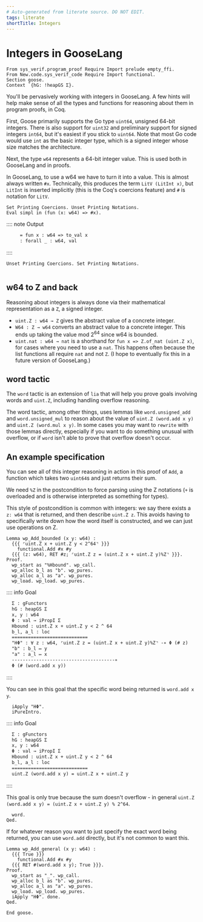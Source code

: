 ```yaml
---
# Auto-generated from literate source. DO NOT EDIT.
tags: literate
shortTitle: Integers
---
```


# Integers in GooseLang

```coq
From sys_verif.program_proof Require Import prelude empty_ffi.
From New.code.sys_verif_code Require Import functional.
Section goose.
Context `{hG: !heapGS Σ}.

```

You'll be pervasively working with integers in GooseLang. A few hints will help make sense of all the types and functions for reasoning about them in program proofs, in Coq.

First, Goose primarily supports the Go type `uint64`, unsigned 64-bit integers. There is also support for `uint32` and preliminary support for signed integers `int64`, but it's easiest if you stick to `uint64`. Note that most Go code would use `int` as the basic integer type, which is a signed integer whose size matches the architecture.

Next, the type `w64` represents a 64-bit integer value. This is used both in GooseLang and in proofs.

In GooseLang, to use a w64 we have to turn it into a value. This is almost always written `#x`. Technically, this produces the term `LitV (LitInt x)`, but `LitInt` is inserted implicitly (this is the Coq's coercions feature) and `#` is notation for `LitV`.

```coq
Set Printing Coercions. Unset Printing Notations.
Eval simpl in (fun (x: w64) => #x).
```

:::: note Output

```txt title="coq output"
     = fun x : w64 => to_val x
     : forall _ : w64, val
```

::::

```coq
Unset Printing Coercions. Set Printing Notations.


```

## w64 to Z and back

Reasoning about integers is always done via their mathematical representation as a `Z`, a signed integer.

- `uint.Z : w64 → Z` gives the abstract value of a concrete integer.
- `W64 : Z → w64` converts an abstract value to a concrete integer. This ends up taking the value mod $2^{64}$ since w64 is bounded.
- `uint.nat : w64 → nat` is a shorthand for `fun x => Z.of_nat (uint.Z x)`, for cases where you need to use a `nat`. This happens often because the list functions all require `nat` and not `Z`. (I hope to eventually fix this in a future version of GooseLang.)

## word tactic

The `word` tactic is an extension of `lia` that will help you prove goals involving words and `uint.Z`, including handling overflow reasoning.

The word tactic, among other things, uses lemmas like `word.unsigned_add` and `word.unsigned_mul` to reason about the value of `uint.Z (word.add x y)` and `uint.Z (word.mul x y)`. In some cases you may want to `rewrite` with those lemmas directly, especially if you want to do something unusual with overflow, or if `word` isn't able to prove that overflow doesn't occur.

## An example specification

You can see all of this integer reasoning in action in this proof of `Add`, a function which takes two `uint64`s and just returns their sum.

We need `%Z` in the postcondition to force parsing using the Z notations (`+` is overloaded and is otherwise interpreted as something for types).

This style of postcondition is common with integers: we say there exists a `z: w64` that is returned, and then describe `uint.Z z`. This avoids having to specifically write down how the word itself is constructed, and we can just use operations on Z.

```coq
Lemma wp_Add_bounded (x y: w64) :
  {{{ ⌜uint.Z x + uint.Z y < 2^64⌝ }}}
    functional.Add #x #y
  {{{ (z: w64), RET #z; ⌜uint.Z z = (uint.Z x + uint.Z y)%Z⌝ }}}.
Proof.
  wp_start as "%Hbound". wp_call.
  wp_alloc b_l as "b". wp_pures.
  wp_alloc a_l as "a". wp_pures.
  wp_load. wp_load. wp_pures.
```

:::: info Goal

```txt title="goal 1"
  Σ : gFunctors
  hG : heapGS Σ
  x, y : w64
  Φ : val → iPropI Σ
  Hbound : uint.Z x + uint.Z y < 2 ^ 64
  b_l, a_l : loc
  ============================
  "HΦ" : ∀ z : w64, ⌜uint.Z z = (uint.Z x + uint.Z y)%Z⌝ -∗ Φ (# z)
  "b" : b_l ↦ y
  "a" : a_l ↦ x
  --------------------------------------∗
  Φ (# (word.add x y))
```

::::

You can see in this goal that the specific word being returned is `word.add x y`.

```coq
  iApply "HΦ".
  iPureIntro.
```

:::: info Goal

```txt title="goal 1"
  Σ : gFunctors
  hG : heapGS Σ
  x, y : w64
  Φ : val → iPropI Σ
  Hbound : uint.Z x + uint.Z y < 2 ^ 64
  b_l, a_l : loc
  ============================
  uint.Z (word.add x y) = uint.Z x + uint.Z y
```

::::

This goal is only true because the sum doesn't overflow - in general `uint.Z (word.add x y) = (uint.Z x + uint.Z y) % 2^64`.

```coq
  word.
Qed.

```

If for whatever reason you want to just specify the exact word being returned, you can use `word.add` directly, but it's not common to want this.

```coq
Lemma wp_Add_general (x y: w64) :
  {{{ True }}}
    functional.Add #x #y
  {{{ RET #(word.add x y); True }}}.
Proof.
  wp_start as "_". wp_call.
  wp_alloc b_l as "b". wp_pures.
  wp_alloc a_l as "a". wp_pures.
  wp_load. wp_load. wp_pures.
  iApply "HΦ". done.
Qed.

End goose.
```

